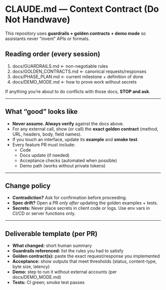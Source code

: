 # CLAUDE.md — Context Contract (Do Not Handwave)

This repository uses **guardrails + golden contracts + demo mode** so assistants never “invent” APIs or formats.

## Reading order (every session)
1) docs/GUARDRAILS.md   ← non-negotiable rules
2) docs/GOLDEN_CONTRACTS.md  ← canonical requests/responses
3) docs/PHASE_PLAN.md   ← current milestone + definition of done
4) docs/DEMO_MODE.md    ← how to prove work without secrets

If anything you’re about to do conflicts with those docs, **STOP and ask**.

---

## What “good” looks like

- **Never assume. Always verify** against the docs above.
- For any external call, show (or call) the **exact golden contract** (method, URL, headers, body, field names).
- If you touch an interface, update its **example** and **smoke test**.
- Every feature PR must include:
  - Code
  - Docs update (if needed)
  - Acceptance checks (automated when possible)
  - Demo path (works without private tokens)

---

## Change policy

- **Contradiction?** Ask for confirmation before proceeding.
- **Spec drift?** Open a PR *only after* updating the golden examples + tests.
- **Secrets:** Never place secrets in client code or logs. Use env vars in CI/CD or server functions only.

---

## Deliverable template (per PR)

- **What changed:** short human summary
- **Guardrails referenced:** list the rules you had to satisfy
- **Golden contract(s):** paste the exact request/response you implemented
- **Acceptance:** show outputs that meet thresholds (status, content-type, byte size, latency)
- **Demo:** step to run it without external accounts (per docs/DEMO_MODE.md)
- **Tests:** CI green; smoke test passes
